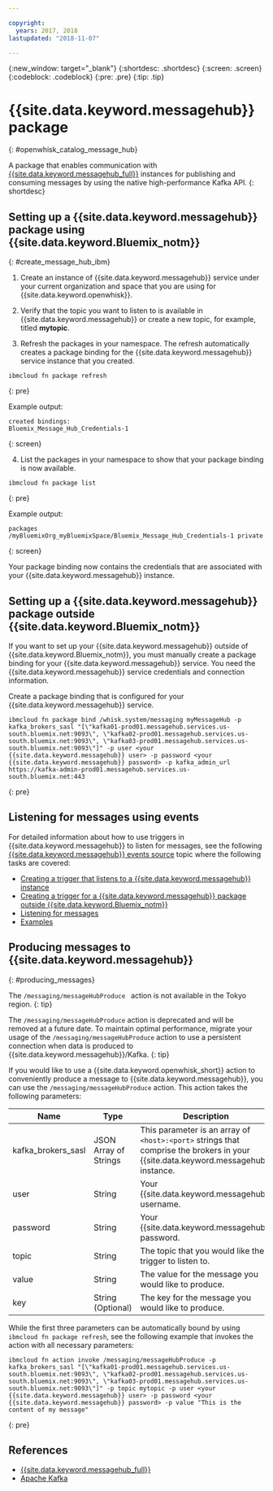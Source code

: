 ```yaml
---

copyright:
  years: 2017, 2018
lastupdated: "2018-11-07"

---
```


{:new_window: target="_blank"}
{:shortdesc: .shortdesc}
{:screen: .screen}
{:codeblock: .codeblock}
{:pre: .pre}
{:tip: .tip}

# {{site.data.keyword.messagehub}} package
{: #openwhisk_catalog_message_hub}

A package that enables communication with [{{site.data.keyword.messagehub_full}}](https://developer.ibm.com/messaging/message-hub) instances for publishing and consuming messages by using the native high-performance Kafka API.
{: shortdesc}

## Setting up a {{site.data.keyword.messagehub}} package using {{site.data.keyword.Bluemix_notm}}
{: #create_message_hub_ibm}

1. Create an instance of {{site.data.keyword.messagehub}} service under your current organization and space that you are using for {{site.data.keyword.openwhisk}}.

2. Verify that the topic you want to listen to is available in {{site.data.keyword.messagehub}} or create a new topic, for example, titled **mytopic**.

3. Refresh the packages in your namespace. The refresh automatically creates a package binding for the {{site.data.keyword.messagehub}} service instance that you created.
  ```
  ibmcloud fn package refresh
  ```
  {: pre}

  Example output:
  ```
  created bindings:
  Bluemix_Message_Hub_Credentials-1
  ```
  {: screen}

4. List the packages in your namespace to show that your package binding is now available.
  ```
  ibmcloud fn package list
  ```
  {: pre}

  Example output:
  ```
  packages
  /myBluemixOrg_myBluemixSpace/Bluemix_Message_Hub_Credentials-1 private
  ```
  {: screen}

  Your package binding now contains the credentials that are associated with your {{site.data.keyword.messagehub}} instance.

## Setting up a {{site.data.keyword.messagehub}} package outside {{site.data.keyword.Bluemix_notm}}

If you want to set up your {{site.data.keyword.messagehub}} outside of {{site.data.keyword.Bluemix_notm}}, you must manually create a package binding for your {{site.data.keyword.messagehub}} service. You need the {{site.data.keyword.messagehub}} service credentials and connection information.

Create a package binding that is configured for your {{site.data.keyword.messagehub}} service.
```
ibmcloud fn package bind /whisk.system/messaging myMessageHub -p kafka_brokers_sasl "[\"kafka01-prod01.messagehub.services.us-south.bluemix.net:9093\", \"kafka02-prod01.messagehub.services.us-south.bluemix.net:9093\", \"kafka03-prod01.messagehub.services.us-south.bluemix.net:9093\"]" -p user <your {{site.data.keyword.messagehub}} user> -p password <your {{site.data.keyword.messagehub}} password> -p kafka_admin_url https://kafka-admin-prod01.messagehub.services.us-south.bluemix.net:443
```
{: pre}

## Listening for messages using events

For detailed information about how to use triggers in {{site.data.keyword.messagehub}} to listen for messages, see the following
[{{site.data.keyword.messagehub}} events source](./openwhisk_messagehub.html) topic where the following tasks are covered:
* [Creating a trigger that listens to a {{site.data.keyword.messagehub}} instance](./openwhisk_messagehub.html#create_message_hub_trigger)
* [Creating a trigger for a {{site.data.keyword.messagehub}} package outside {{site.data.keyword.Bluemix_notm}}](./openwhisk_messagehub.html#create_message_hub_trigger_outside)
* [Listening for messages](./openwhisk_messagehub.html#message_hub_listen)
* [Examples](./openwhisk_messagehub.html#examples)

## Producing messages to {{site.data.keyword.messagehub}}
{: #producing_messages}

The `/messaging/messageHubProduce ` action is not available in the Tokyo region. {: tip}

The `/messaging/messageHubProduce` action is deprecated and will be removed at a future date.  To maintain optimal performance, migrate your usage of the `/messaging/messageHubProduce` action to use a persistent connection when data is produced to {{site.data.keyword.messagehub}}/Kafka.
{: tip}

If you would like to use a {{site.data.keyword.openwhisk_short}} action to conveniently produce a message to {{site.data.keyword.messagehub}}, you can use the `/messaging/messageHubProduce` action. This action takes the following parameters:

|Name|Type|Description|
|---|---|---|
|kafka_brokers_sasl|JSON Array of Strings|This parameter is an array of `<host>:<port>` strings that comprise the brokers in your {{site.data.keyword.messagehub}} instance.|
|user|String|Your {{site.data.keyword.messagehub}} username.|
|password|String|Your {{site.data.keyword.messagehub}} password.|
|topic|String|The topic that you would like the trigger to listen to.|
|value|String|The value for the message you would like to produce.|
|key|String (Optional)|The key for the message you would like to produce.|

While the first three parameters can be automatically bound by using `ibmcloud fn package refresh`, see the following example that invokes the action with all necessary parameters:
```
ibmcloud fn action invoke /messaging/messageHubProduce -p kafka_brokers_sasl "[\"kafka01-prod01.messagehub.services.us-south.bluemix.net:9093\", \"kafka02-prod01.messagehub.services.us-south.bluemix.net:9093\", \"kafka03-prod01.messagehub.services.us-south.bluemix.net:9093\"]" -p topic mytopic -p user <your {{site.data.keyword.messagehub}} user> -p password <your {{site.data.keyword.messagehub}} password> -p value "This is the content of my message"
```
{: pre}

## References
- [{{site.data.keyword.messagehub_full}}](https://developer.ibm.com/messaging/message-hub/)
- [Apache Kafka](https://kafka.apache.org/)
